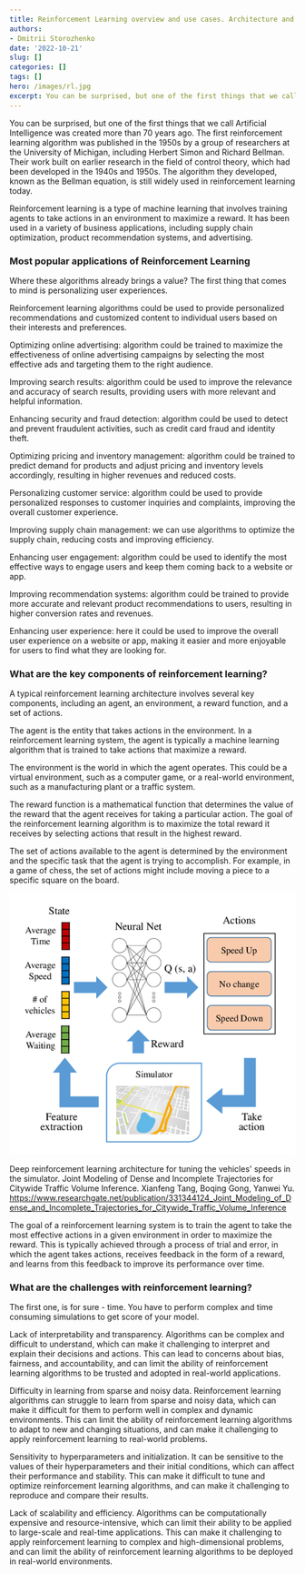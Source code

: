 ```yaml
---
title: Reinforcement Learning overview and use cases. Architecture and limitations
authors: 
- Dmitrii Storozhenko
date: '2022-10-21'
slug: []
categories: []
tags: []
hero: /images/rl.jpg
excerpt: You can be surprised, but one of the first things that we call Artificial Intelligence was created more than 70 years ago. The first reinforcement learning algorithm was published in the 1950s
---
```


You can be surprised, but one of the first things that we call Artificial Intelligence was created more than 70 years ago. The first reinforcement learning algorithm was published in the 1950s by a group of researchers at the University of Michigan, including Herbert Simon and Richard Bellman. Their work built on earlier research in the field of control theory, which had been developed in the 1940s and 1950s. The algorithm they developed, known as the Bellman equation, is still widely used in reinforcement learning today.

Reinforcement learning is a type of machine learning that involves training agents to take actions in an environment to maximize a reward. It has been used in a variety of business applications, including supply chain optimization, product recommendation systems, and advertising.

### Most popular applications of Reinforcement Learning

Where these algorithms already brings a value? The first thing that comes to mind is personalizing user experiences. 

Reinforcement learning algorithms could be used to provide personalized recommendations and customized content to individual users based on their interests and preferences.

Optimizing online advertising: algorithm could be trained to maximize the effectiveness of online advertising campaigns by selecting the most effective ads and targeting them to the right audience.

Improving search results: algorithm could be used to improve the relevance and accuracy of search results, providing users with more relevant and helpful information.

Enhancing security and fraud detection: algorithm could be used to detect and prevent fraudulent activities, such as credit card fraud and identity theft.

Optimizing pricing and inventory management: algorithm could be trained to predict demand for products and adjust pricing and inventory levels accordingly, resulting in higher revenues and reduced costs.

Personalizing customer service: algorithm could be used to provide personalized responses to customer inquiries and complaints, improving the overall customer experience.

Improving supply chain management: we can use algorithms to optimize the supply chain, reducing costs and improving efficiency.

Enhancing user engagement: algorithm could be used to identify the most effective ways to engage users and keep them coming back to a website or app.

Improving recommendation systems: algorithm could be trained to provide more accurate and relevant product recommendations to users, resulting in higher conversion rates and revenues.

Enhancing user experience: here it could be used to improve the overall user experience on a website or app, making it easier and more enjoyable for users to find what they are looking for.

### What are the key components of reinforcement learning?

A typical reinforcement learning architecture involves several key components, including an agent, an environment, a reward function, and a set of actions.

The agent is the entity that takes actions in the environment. In a reinforcement learning system, the agent is typically a machine learning algorithm that is trained to take actions that maximize a reward.

The environment is the world in which the agent operates. This could be a virtual environment, such as a computer game, or a real-world environment, such as a manufacturing plant or a traffic system.

The reward function is a mathematical function that determines the value of the reward that the agent receives for taking a particular action. The goal of the reinforcement learning algorithm is to maximize the total reward it receives by selecting actions that result in the highest reward.

The set of actions available to the agent is determined by the environment and the specific task that the agent is trying to accomplish. For example, in a game of chess, the set of actions might include moving a piece to a specific square on the board.

![](images/rl-sim.png)

Deep reinforcement learning architecture for tuning the vehicles' speeds in the simulator. Joint Modeling of Dense and Incomplete Trajectories for Citywide Traffic Volume Inference. Xianfeng Tang, Boqing Gong, Yanwei Yu. https://www.researchgate.net/publication/331344124_Joint_Modeling_of_Dense_and_Incomplete_Trajectories_for_Citywide_Traffic_Volume_Inference

The goal of a reinforcement learning system is to train the agent to take the most effective actions in a given environment in order to maximize the reward. This is typically achieved through a process of trial and error, in which the agent takes actions, receives feedback in the form of a reward, and learns from this feedback to improve its performance over time.

### What are the challenges with reinforcement learning?

The first one, is for sure - time. You have to perform complex and time consuming simulations to get score of your model.

Lack of interpretability and transparency. Algorithms can be complex and difficult to understand, which can make it challenging to interpret and explain their decisions and actions. This can lead to concerns about bias, fairness, and accountability, and can limit the ability of reinforcement learning algorithms to be trusted and adopted in real-world applications.

Difficulty in learning from sparse and noisy data. Reinforcement learning algorithms can struggle to learn from sparse and noisy data, which can make it difficult for them to perform well in complex and dynamic environments. This can limit the ability of reinforcement learning algorithms to adapt to new and changing situations, and can make it challenging to apply reinforcement learning to real-world problems.

Sensitivity to hyperparameters and initialization. It can be sensitive to the values of their hyperparameters and their initial conditions, which can affect their performance and stability. This can make it difficult to tune and optimize reinforcement learning algorithms, and can make it challenging to reproduce and compare their results.

Lack of scalability and efficiency. Algorithms can be computationally expensive and resource-intensive, which can limit their ability to be applied to large-scale and real-time applications. This can make it challenging to apply reinforcement learning to complex and high-dimensional problems, and can limit the ability of reinforcement learning algorithms to be deployed in real-world environments.


